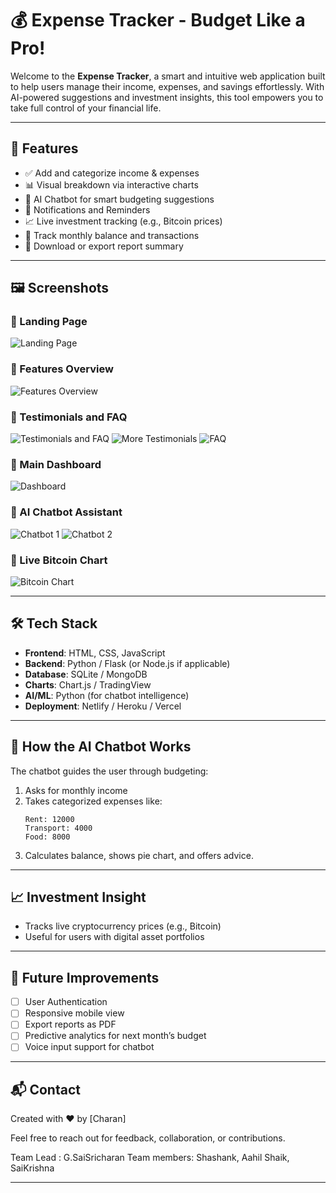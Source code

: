 
# 💰 Expense Tracker - Budget Like a Pro!

Welcome to the **Expense Tracker**, a smart and intuitive web application built to help users manage their income, expenses, and savings effortlessly. With AI-powered suggestions and investment insights, this tool empowers you to take full control of your financial life.

---

## 🚀 Features

- ✅ Add and categorize income & expenses
- 📊 Visual breakdown via interactive charts
- 🤖 AI Chatbot for smart budgeting suggestions
- 🔔 Notifications and Reminders
- 📈 Live investment tracking (e.g., Bitcoin prices)
- 📆 Track monthly balance and transactions
- 🧾 Download or export report summary

---

## 🖼️ Screenshots

### 🔸 Landing Page
![Landing Page](./images/Screenshot%202025-07-10%20195702%20-%20Copy.png)

### 🔸 Features Overview
![Features Overview](./images/Screenshot%202025-07-10%20195859.png)

### 🔸 Testimonials and FAQ
![Testimonials and FAQ](./images/Screenshot%202025-07-10%20195918.png)
![More Testimonials](./images/Screenshot%202025-07-10%20195931.png)
![FAQ](./images/Screenshot%202025-07-10%20195943.png)

### 🔸 Main Dashboard
![Dashboard](./images/Screenshot%202025-07-10%20200309.png)

### 🔸 AI Chatbot Assistant
![Chatbot 1](./images/Screenshot%202025-07-10%20200421.png)
![Chatbot 2](./images/Screenshot%202025-07-10%20200509.png)

### 🔸 Live Bitcoin Chart
![Bitcoin Chart](./images/Screenshot%202025-07-10%20200554.png)

---

## 🛠️ Tech Stack

- **Frontend**: HTML, CSS, JavaScript
- **Backend**: Python / Flask (or Node.js if applicable)
- **Database**: SQLite / MongoDB
- **Charts**: Chart.js / TradingView
- **AI/ML**: Python (for chatbot intelligence)
- **Deployment**: Netlify / Heroku / Vercel

---

## 🤖 How the AI Chatbot Works

The chatbot guides the user through budgeting:
1. Asks for monthly income
2. Takes categorized expenses like:
   ```
   Rent: 12000
   Transport: 4000
   Food: 8000
   ```
3. Calculates balance, shows pie chart, and offers advice.

---

## 📈 Investment Insight

- Tracks live cryptocurrency prices (e.g., Bitcoin)
- Useful for users with digital asset portfolios

---

## 🧠 Future Improvements

- [ ] User Authentication
- [ ] Responsive mobile view
- [ ] Export reports as PDF
- [ ] Predictive analytics for next month’s budget
- [ ] Voice input support for chatbot

---

## 📬 Contact

Created with ❤️ by [Charan]

Feel free to reach out for feedback, collaboration, or contributions.

Team Lead : G.SaiSricharan
Team members: Shashank, Aahil Shaik, SaiKrishna

---
